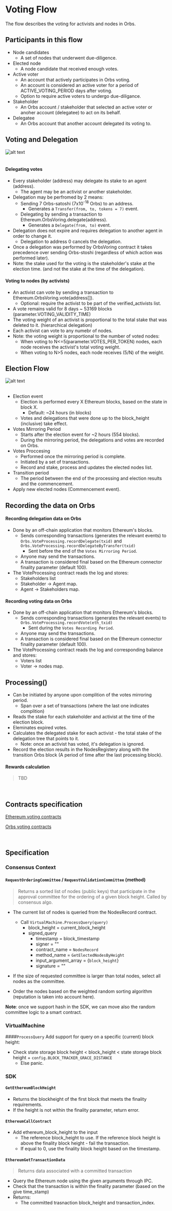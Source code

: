 # Voting Flow

The flow describes the voting for activists and nodes in Orbs.

## Participants in this flow
* Node candidates
  * A set of nodes that underwent due-diligence.
* Elected node
  * A node candidate that received enough votes.
* Active voter
  * An account that actively participates in Orbs voting.
  * An account is considered an active voter for a period of ACTIVE_VOTING_PERIOD days after voting.
  * Option to require active voters to undergo due-diligance.
* Stakeholder
  * An Orbs account / stakeholder that selected an active voter or anoher account (delegatee) to act on its behalf.
* Delegatee
  * An Orbs account that another account delegated its voting to.

## Voting and Delegation

![alt text][hierarchical_voting] <br/><br/>

[hierarchical_voting]: ../_img/hierarchical_voting.png "hierarchical voting"

#### Delegating votes
* Every stakeholder (address) may delegate its stake to an agent (address).
  * The agent may be an activist or another stakeholder.
* Delegation may be perfromed by 2 means:
  * Sending 7 Orbs-satoshi (7x10<sup>-18</sup> Orbs) to an address.
    * Generates a `Transfer(from, to, tokens = 7)` event.
  * Delegating by sending a transaction to Ethereum.OrbsVoring.delegate(address).
    * Generates a `Delegate(from, to)` event.
* Delegation does not expire and requires delegation to another agent in order to change it.
  * Delegation to address 0 cancels the delegation.
* Once a delegation was performed by OrbsVoring contract it takes precedence over sending Orbs-stoshi (regardless of which action was performed later).
* Note: the stake used for the voting is the stakeholder's stake at the election time. (and not the stake at the time of the delegation).

#### Voting to nodes (by activists)
* An activist can vote by sending a transaction to Ethereum.OrbsVoring.vote(address[]).
  * Optional: require the activist to be part of the verified_activists list.
* A vote remains valid for 8 days ~ 53169 blocks (parameter.VOTING_VALIDITY_TIME)
* The voting weight of an activist is proportional to the total stake that was deleted to it. (hierarchical delegation)
* Each activist can vote to any numebr of nodes.
* Note: the voting weight is proportional to the number of voted nodes:
  * When voting to N<=5(parameter.VOTES_PER_TOKEN) nodes, each node receives the activist's total voting weight.
  * When voting to N>5 nodes, each node receives (5/N) of the weight.

## Election Flow
![alt text][election_flow] <br/><br/>

[election_flow]: ../_img/election_flow.png "election flow"

* Election event
  * Election is performed every X Ethereum blocks, based on the state in block X.
    * Default: ~24 hours (in blocks)
  * Votes and delegations that were done up to the block_height (inclusive) take effect.
* Votes Mirroring Period
  * Starts after the election event for ~2 hours (554 blocks).
  * During the mirroring period, the delegations and votes are recorded on Orbs.
* Votes Proccesing
  * Performed once the mirroring period is complete.
  * Initiated by a set of transactions.
  * Record and stake, process and updates the elected nodes list.
* Transition period
  * The period between the end of the processing and election results and the commencement.
* Apply new elected nodes (Commencement event).

## Recording the data on Orbs

#### Recording delegation data on Orbs
* Done by an off-chain application that monitors Ethereum's blocks.
  * Sends corresponding transactions (generates the relevant events) to `Orbs.VoteProcessing.recordDelegate(txid)` and `Orbs.VoteProcessing.recordDelegateByTransfer(txid)`
    * Sent before the end of the `Votes Mirroring Period`.
  * Anyone may send the transactions.
  * A transaction is considered final based on the Ethereum connector finality parameter (default 100).
* The VoteProcessing contract reads the log and stores:
  * Stakeholders list
  * Stakeholder -> Agent map.
  * Agent -> Stakeholders map.

#### Recording voting data on Orbs
* Done by an off-chain application that monitors Ethereum's blocks.
  * Sends corresponding transactions (generates the relevant events) to `Orbs.VoteProcessing.recordVote(eth_txid)`
    * Sent during the `Votes Recording Period`.
  * Anyone may send the transactions.
  * A transaction is considered final based on the Ethereum connector finality parameter (default 100).
* The VoteProcessing contract reads the log and corresponding balance and stores:
  * Voters list 
  * Voter -> nodes map.

## Processing()
* Can be initiated by anyone upon complition of the votes mirroring period.
  * Span over a set of transactions (where the last one indicates complition)
* Reads the stake for each stakeholder and activist at the time of the election block.
* Eleminates expired votes.
* Calculates the delegated stake for each activist - the total stake of the delegation tree that points to it.
  * Note: once an activist has voted, it's delegation is ignored.
* Record the election results in the NodesRegistery along with the transition Orbs block (A period of time after the last processing block).

#### Rewards calculation
> TBD

&nbsp;
## Contracts specification

[Ethereum voting contracts](../smart-contracts/ethereum-contracts/voting.md)

[Orbs voting contracts](../smart-contracts/orbs-system-contracts/voting.md)

&nbsp;
## Specification

### Consensus Context

#### `RequestOrderingCommittee` / `RequestValidationCommittee` (method)
> Returns a sorted list of nodes (public keys) that participate in the approval committee for the ordering of a given block height. Called by consensus algo.

* The current list of nodes is queried from the NodesRecord contract.
  * Call `VirtualMachine.ProcessQuery(query)`
    * block_height = current_block_height
    * signed_query
      * timestamp = block_timestamp
      * signer = ""
      * contract_name = `NodesRecord`
      * method_name = `GetElectedNodesByHeight`
      * input_argument_array = {`block_height`}
      * signature = ""

* If the size of requested committee is larger than total nodes, select all nodes as the committee.
* Order the nodes based on the weighted random sorting algorithm (reputation is taken into account here).

**Note**: once we support hash in the SDK, we can move also the random committee logic to a smart contract.

### VirtualMachine

####`ProcessQuery`
Add support for query on a specific (current) block height:
* Check state storage block height < block_height < state storage block height + `config.BLOCK_TRACKER_GRACE_DISTANCE`
  * Else panic.

### SDK

#### `GetEthereumBlockHeight`
* Returns the blockheight of the first block that meets the finality requirements.
* If the height is not within the finality parameter, return error.

#### `EthereumCallContract`
* Add ethereum_block_height to the input
  * The reference block_height to use. If the reference block height is above the finality block height - fail the transaction. 
  * If equal to 0, use the finality block height based on the timestamp.

#### `EthereumGetTransactionData`
> Returns data associated with a committed transaction

* Query the Ethereum node using the given arguments through IPC.
* Check that the transaction is within the finality parameter (based on the give time_stamp)
* Returns:
  * The committed trasnaction block_height and transaction_index.